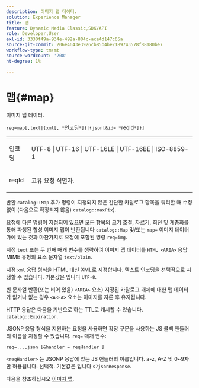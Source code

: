 ```yaml
---
description: 이미지 맵 데이터.
solution: Experience Manager
title: 맵
feature: Dynamic Media Classic,SDK/API
role: Developer,User
exl-id: 3330f49a-934e-492a-804c-ace4d147c65a
source-git-commit: 206e4643e3926cb85b4be2189743578f88180be7
workflow-type: tm+mt
source-wordcount: '208'
ht-degree: 1%

---
```


# 맵{#map}

이미지 맵 데이터.

`req=map[,text|{xml[, *`인코딩`*]}|{json[&id= *`reqId`*]}]`

<table id="simpletable_10F2152FDF33411491FBBAFD173CA5ED"> 
 <tr class="strow"> 
  <td class="stentry"> <p><span class="codeph"><span class="varname"> 인코딩</span></span> </p> </td> 
  <td class="stentry"> <p><span class="codeph"> UTF-8 | UTF-16 | UTF-16LE | UTF-16BE | ISO-8859-1</span> </p></td> 
 </tr> 
 <tr class="strow"> 
  <td class="stentry"> <p><span class="codeph"><span class="varname"> reqId</span></span> </p></td> 
  <td class="stentry"> <p>고유 요청 식별자. </p></td> 
 </tr> 
</table>

반환 `catalog::Map` 추가 명령이 지정되지 않은 간단한 카탈로그 항목을 쿼리할 때 수정 없이 (다음으로 확장되지 않음) `catalog::maxPix`).

요청에 다른 명령이 지정되어 있으면 모든 항목의 크기 조절, 자르기, 회전 및 계층화를 통해 파생된 합성 이미지 맵이 반환됩니다 `catalog::Map` 및/또는 `map=` 이미지 데이터가에 있는 것과 마찬가지로 요청에 포함된 명령 `req=img`.

지정 `text` 또는 두 번째 매개 변수를 생략하여 이미지 맵 데이터를 `HTML <AREA>` 응답 MIME 유형의 요소 문자열 `text/plain`.

지정 `xml` 응답 형식을 HTML 대신 XML로 지정합니다. 텍스트 인코딩을 선택적으로 지정할 수 있습니다. 기본값은 입니다 `UTF-8`.

빈 문자열 반환(또는 비어 있음) `<AREA>` 요소) 지정된 카탈로그 개체에 대한 맵 데이터가 없거나 없는 경우 `<AREA>` 요소는 이미지를 자른 후 유지됩니다.

HTTP 응답은 다음을 기반으로 하는 TTL로 캐시할 수 있습니다. `catalog::Expiration`.

JSONP 응답 형식을 지원하는 요청을 사용하면 확장 구문을 사용하는 JS 콜백 핸들러의 이름을 지정할 수 있습니다. `req=` 매개 변수:

`req=...,json [&handler = reqHandler ]`

`<reqHandler>` 는 JSONP 응답에 있는 JS 핸들러의 이름입니다. a-z, A-Z 및 0~9자만 허용됩니다. 선택적. 기본값은 입니다 `s7jsonResponse`.

다음을 참조하십시오 [이미지 맵](../../../../../../is-api/http-ref/image-serving-api-ref/c-http-protocol-reference/c-syntax-and-features/r-image-maps.md#reference-ff7d1bac2a064104b0c508a81316fdab).
